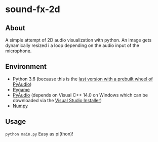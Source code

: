 # sound-fx-2d

## About

A simple attempt of 2D audio visualization with python. An image gets dynamically resized i a loop depending on the audio input of the microphone.

## Environment

- Python 3.6 (because this is the [last version with a prebuilt wheel of PyAudio](https://stackoverflow.com/questions/52283840/i-cant-install-pyaudio-on-windows-how-to-solve-error-microsoft-visual-c-14/52284344#52284344))
- [Pygame](https://www.pygame.org/wiki/about)
- [PyAudio](https://pypi.org/project/PyAudio/) (depends on Visual C++ 14.0 on Windows which can be downloaded via the [Visual Studio Installer](https://docs.microsoft.com/de-de/visualstudio/install/install-visual-studio?view=vs-2022))
- [Numpy](https://numpy.org/doc/stable/index.html)

## Usage
`python main.py`
Easy as pi(thon)!
